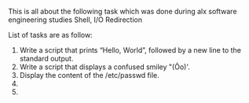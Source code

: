 This is all about the following task which was done during alx software engineering studies
Shell, I/O Redirection

List of tasks are as follow:
1. Write a script that prints “Hello, World”, followed by a new line to the standard output.
2. Write a script that displays a confused smiley "(Ôo)'.
3. Display the content of the /etc/passwd file.
4. 
5. 

